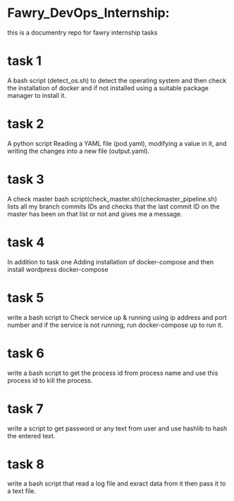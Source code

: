 # Fawry_DevOps_Internship:
this is a documentry repo for fawry internship tasks

# task 1
A bash script (detect_os.sh) to detect the operating system and then check the installation of docker and if not installed using a suitable package manager to install it.

# task 2
A python script Reading a YAML file (pod.yaml), modifying a value in it, and writing the changes into a new file (output.yaml).

# task 3
A check master bash script(check_master.sh)(checkmaster_pipeline.sh) lists all my branch commits IDs and checks that the last commit ID on the master has been on that list or not and gives me a message. 

# task 4
In addition to task one Adding installation of docker-compose and then install wordpress docker-compose

# task 5
write a bash script to Check service up & running using ip address and port number and if the service is not running, run docker-compose up to run it.

# task 6
write a bash script to get the process id from process name and use this process id to kill the process.

# task 7
write a script to get password or any text from user and use hashlib to hash the entered text.

# task 8
write a bash script that read a log file and exract data from it then pass it to a text file.
